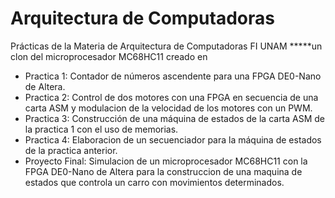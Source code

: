 # Arquitectura de Computadoras
Prácticas de la Materia de Arquitectura de Computadoras FI UNAM
*****un clon del microprocesador MC68HC11 creado en 
 - Practica 1: Contador de números ascendente para una FPGA DE0-Nano de Altera.
 - Practica 2: Control de dos motores con una FPGA en secuencia de una carta ASM y modulacion de la velocidad de los motores con un PWM.
 - Practica 3: Construcción de una máquina de estados de la carta ASM de la practica 1 con el uso de memorias.
 - Practica 4: Elaboracion de un secuenciador para la máquina de estados de la practica anterior.
 - Proyecto Final: Simulacion de un microprocesador MC68HC11 con la FPGA DE0-Nano de Altera para la construccion de una maquina de estados que controla un carro con movimientos determinados.
